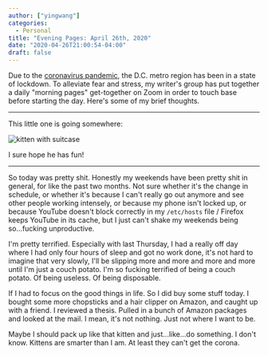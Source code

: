 ```yaml
---
author: ["yingwang"]
categories:
  - Personal
title: "Evening Pages: April 26th, 2020"
date: "2020-04-26T21:00:54-04:00"
draft: false
---
```


Due to the [coronavirus
pandemic](https://en.wikipedia.org/wiki/2019-20_coronavirus_pandemic), the D.C.
metro region has been in a state of lockdown. To alleviate fear and stress, my
writer's group has put together a daily "morning pages" get-together on Zoom in
order to touch base before starting the day. Here's some of my brief thoughts.

__________

This little one is going somewhere:

![kitten with suitcase](/img/posts/2020/04/26/morning_pages.png)

I sure hope he has fun!
__________

So today was pretty shit. Honestly my weekends have been pretty shit in general,
for like the past two months. Not sure whether it's the change in schedule, or
whether it's because I can't really go out anymore and see other people working
intensely, or because my phone isn't locked up, or because YouTube doesn't block
correctly in my `/etc/hosts` file / Firefox keeps YouTube in its cache, but I
just can't shake my weekends being so...fucking unproductive.

I'm pretty terrified. Especially with last Thursday, I had a really off day
where I had only four hours of sleep and got no work done, it's not hard to
imagine that very slowly, I'll be slipping more and more and more and more until
I'm just a couch potato. I'm so fucking terrified of being a couch potato. Of
being useless. Of being disposable.

If I had to focus on the good things in life. So I did buy some stuff today. I
bought some more chopsticks and a hair clipper on Amazon, and caught up with a
friend. I reviewed a thesis. Pulled in a bunch of Amazon packages and looked at
the mail. I mean, it's not nothing. Just not where I want to be.

Maybe I should pack up like that kitten and just...like...do something. I don't
know. Kittens are smarter than I am. At least they can't get the corona.
